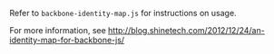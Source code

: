 Refer to `backbone-identity-map.js` for instructions on usage.

For more information, see http://blog.shinetech.com/2012/12/24/an-identity-map-for-backbone-js/
